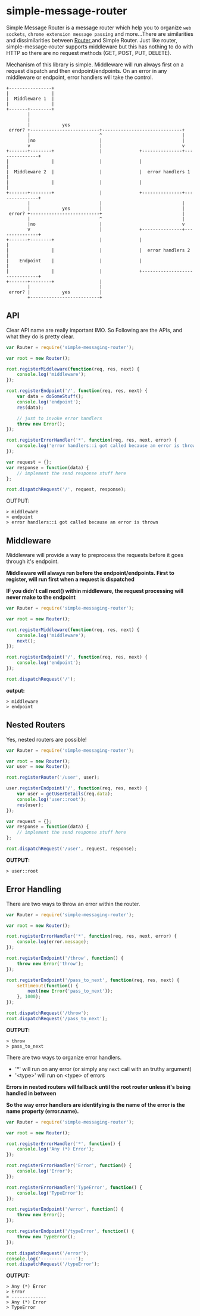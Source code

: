 # simple-message-router

Simple Message Router is a message router which help you to organize `web sockets`, `chrome extension message passing` and more...There are similarities and dissimilarities between [ Router ](https://www.npmjs.com/package/router) and Simple Router. Just like router, simple-message-router supports middleware but this has nothing to do with HTTP so there are no request methods (GET, POST, PUT, DELETE).

Mechanism of this library is simple. Middleware will run always first on a request dispatch and then endpoint/endpoints. On an error in any middleware or endpoint, error handlers will take the control.

```
+----------------+
|                |
|  Middleware 1  |
|                |
+-------+--------+
        |
        |
        |            yes
 error? +--------------------------+------------------------------+
        |                          ^                              |
        |no                        |                              |
        v                          |                              v
+-------+--------+                 |              +---------------+---------------+
|                |                 |              |                               |
|  Middleware 2  |                 |              |  error handlers 1  |
|                |                 |              |                               |
+-------+--------+                 |              +---------------+---------------+
        |                          |                              |
        |            yes           |                              |
 error? +--------------------------+                              |
        |                          ^                              |
        |no                        |                              v
        v                          |              +---------------+---------------+
+-------+--------+                 |              |                               |
|                |                 |              |  error handlers 2  |
|    Endpoint    |                 |              |                               |
|                |                 |              +-------------------------------+
+-------+--------+                 |
        |                          |
 error? |            yes           |
        +--------------------------+
```

## API

Clear API name are really important IMO. So Following are the APIs, and what they do is pretty clear.

```js
var Router = require('simple-messaging-router');

var root = new Router();

root.registerMiddleware(function(req, res, next) {
    console.log('middleware');
});

root.registerEndpoint('/', function(req, res, next) {
    var data = doSomeStuff();
    console.log('endpoint');
    res(data);

    // just to invoke error handlers
    throw new Error();
});

root.registerErrorHandler('*', function(req, res, next, error) {
    console.log('error handlers::i got called because an error is thrown');
});

var request = {};
var response = function(data) {
    // implement the send response stuff here
};

root.dispatchRequest('/', request, response);
```

OUTPUT:

```
> middleware
> endpoint
> error handlers::i got called because an error is thrown
```

## Middleware

Middleware will provide a way to preprocess the requests before it goes through it's endpoint.

**Middleware will always run before the endpoint/endpoints. First to register, will run first when a request is dispatched**

**IF you didn't call next() within middleware, the request processing will never make to the endpoint**

```js
var Router = require('simple-messaging-router');

var root = new Router();

root.registerMiddleware(function(req, res, next) {
    console.log('middleware');
    next();
});

root.registerEndpoint('/', function(req, res, next) {
    console.log('endpoint');
});

root.dispatchRequest('/');
```

**output:**

```
> middleware
> endpoint
```

## Nested Routers

Yes, nested routers are possible!

```js
var Router = require('simple-messaging-router');

var root = new Router();
var user = new Router();

root.registerRouter('/user', user);

user.registerEndpoint('/', function(req, res, next) {
    var user = getUserDetails(req.data);
    console.log('user::root');
    res(user);
});

var request = {};
var response = function(data) {
    // implement the send response stuff here
};

root.dispatchRequest('/user', request, response);
```

**OUTPUT:**

```
> user::root
```

## Error Handling

There are two ways to throw an error within the router.

```js
var Router = require('simple-messaging-router');

var root = new Router();

root.registerErrorHandler('*', function(req, res, next, error) {
    console.log(error.message);
});

root.registerEndpoint('/throw', function() {
    throw new Error('throw');
});

root.registerEndpoint('/pass_to_next', function(req, res, next) {
    setTimeout(function() {
        next(new Error('pass_to_next'));
    }, 1000);
});

root.dispatchRequest('/throw');
root.dispatchRequest('/pass_to_next');
```

**OUTPUT:**

```
> throw
> pass_to_next
```

There are two ways to organize error handlers.

-   '\*' will run on any error (or simply any `next` call with an truthy argument)
-   '\<type>' will run on \<type> of errors

**Errors in nested routers will fallback until the root router unless it's being handled in between**

**So the way error handlers are identifying is the name of the error is the name property (error.name).**

```js
var Router = require('simple-messaging-router');

var root = new Router();

root.registerErrorHandler('*', function() {
    console.log('Any (*) Error');
});

root.registerErrorHandler('Error', function() {
    console.log('Error');
});

root.registerErrorHandler('TypeError', function() {
    console.log('TypeError');
});

root.registerEndpoint('/error', function() {
    throw new Error();
});

root.registerEndpoint('/typeError', function() {
    throw new TypeError();
});

root.dispatchRequest('/error');
console.log('-------------');
root.dispatchRequest('/typeError');
```

**OUTPUT:**

```
> Any (*) Error
> Error
> -------------
> Any (*) Error
> TypeError
```
